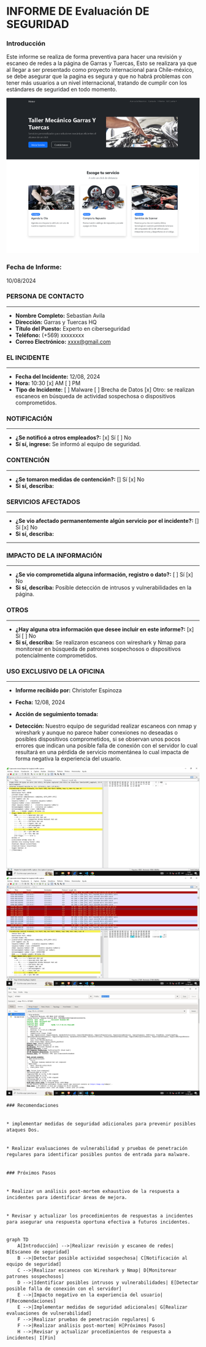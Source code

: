 **INFORME DE Evaluación DE SEGURIDAD**
===========================================================




### Introducción
Este informe se realiza de forma preventiva para hacer una revisión y escaneo de redes a la página de Garras y Tuercas, Esto se realizara ya que al llegar a ser presentado como proyecto internacional para Chile-méxico, se debe asegurar que la pagina es segura y que no habrá problemas con tener más usuarios a un nivel internacional, tratando de cumplir con los estándares de seguridad en todo momento.

<img src=img/homepage.PNG>


<img src=img/homepage2.PNG>


### Fecha de Informe:
10/08/2024


### PERSONA DE CONTACTO
----------------------




* **Nombre Completo:** Sebastian Avila
* **Dirección:** Garras y Tuercas HQ
* **Título del Puesto:** Experto en ciberseguridad
* **Teléfono:** (+569) xxxxxxxx
* **Correo Electrónico:** xxxx@gmail.com




### EL INCIDENTE
----------------




* **Fecha del Incidente:** 12/08, 2024
* **Hora:** 10:30 [x] AM [ ] PM
* **Tipo de Incidente:** [ ] Malware [ ] Brecha de Datos [x] Otro: se realizan escaneos en búsqueda de actividad sospechosa o dispositivos comprometidos.






### NOTIFICACIÓN
----------------




* **¿Se notificó a otros empleados?:** [x] Sí [ ] No
* **Sí sí, ingrese:** Se informó al equipo de seguridad.




### CONTENCIÓN
----------------




* **¿Se tomaron medidas de contención?:** [] Sí [x] No
* **Si sí, describa:**




### SERVICIOS AFECTADOS
----------------------




* **¿Se vio afectado permanentemente algún servicio por el incidente?:** [] Sí [x] No
* **Si sí, describa:**




-----------------------------------------------------------






### IMPACTO DE LA INFORMACIÓN
----------------------




* **¿Se vio comprometida alguna información, registro o dato?:** [ ] Sí [x] No
* **Si sí, describa:** Posible detección de intrusos y vulnerabilidades en la página.




### OTROS
---------




* **¿Hay alguna otra información que desee incluir en este informe?:** [x] Sí [ ] No
* **Si sí, describa:** Se realizaron escaneos con wireshark y Nmap para monitorear en búsqueda de patrones sospechosos o dispositivos potencialmente comprometidos.




### USO EXCLUSIVO DE LA OFICINA
-------------------




* **Informe recibido por:** Christofer Espinoza
* **Fecha:** 12/08, 2024
* **Acción de seguimiento tomada:**




* **Detección:** Nuestro equipo de seguridad realizar escaneos con nmap y wireshark y aunque no parece haber conexiones no deseadas o posibles dispositivos comprometidos, si se observan unos pocos errores que indican una posible falla de conexión con el servidor lo cual resultará en una pérdida de servicio momentánea lo cual impacta de forma negativa la experiencia del usuario.


<img src=img/wiresharkgarras1.PNG>


<img src=img/wiresharkgarras2.PNG>


<img src=img/nmapscan1.PNG>


```
### Recomendaciones


* implementar medidas de seguridad adicionales para prevenir posibles ataques Dos.


* Realizar evaluaciones de vulnerabilidad y pruebas de penetración regulares para identificar posibles puntos de entrada para malware.


### Próximos Pasos


* Realizar un análisis post-mortem exhaustivo de la respuesta a incidentes para identificar áreas de mejora.


* Revisar y actualizar los procedimientos de respuestas a incidentes para asegurar una respuesta oportuna efectiva a futuros incidentes.


  ```

```mermaid
graph TD
    A[Introducción] -->|Realizar revisión y escaneo de redes| B[Escaneo de seguridad]
    B -->|Detectar posible actividad sospechosa| C[Notificación al equipo de seguridad]
    C -->|Realizar escaneos con Wireshark y Nmap| D[Monitorear patrones sospechosos]
    D -->|Identificar posibles intrusos y vulnerabilidades| E[Detectar posible falla de conexión con el servidor]
    E -->|Impacto negativo en la experiencia del usuario| F[Recomendaciones]
    E -->|Implementar medidas de seguridad adicionales| G[Realizar evaluaciones de vulnerabilidad]
    F -->|Realizar pruebas de penetración regulares| G
    F -->|Realizar análisis post-mortem| H[Próximos Pasos]
    H -->|Revisar y actualizar procedimientos de respuesta a incidentes| I[Fin]
```